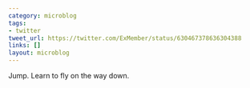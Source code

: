 ```yaml
---
category: microblog
tags:
- twitter
tweet_url: https://twitter.com/ExMember/status/630467378636304388
links: []
layout: microblog
---
```

Jump. Learn to fly on the way down.
